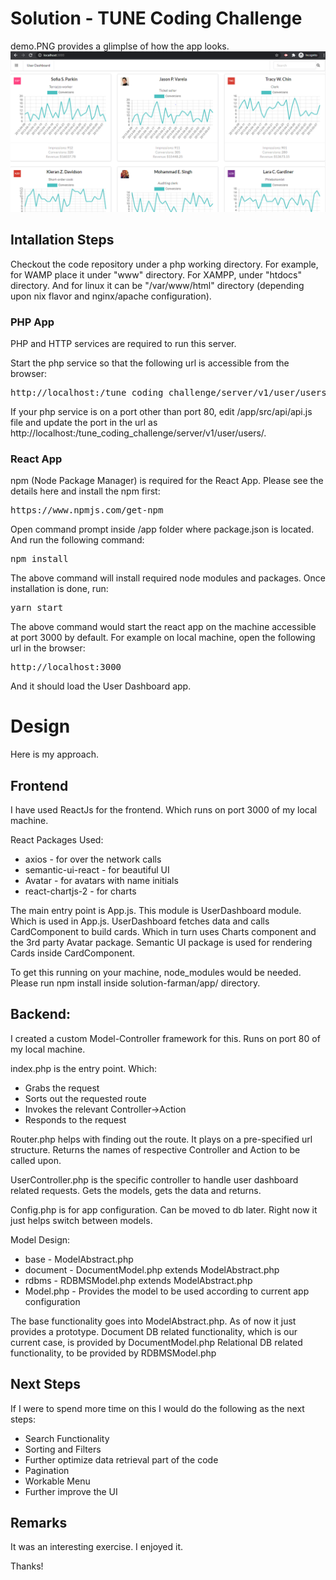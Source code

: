 
# Solution - TUNE Coding Challenge

demo.PNG provides a glimplse of how the app looks.
![demo.PNG](https://github.com/farman-a-shah/tune_coding_challenge/blob/main/demo.PNG?raw=true)


## Intallation Steps

Checkout the code repository under a php working directory. For example, for WAMP place it under "www" directory. For XAMPP, under "htdocs" directory. And for linux it can be "/var/www/html" directory (depending upon nix flavor and nginx/apache configuration).

### PHP App

PHP and HTTP services are required to run this server.

Start the php service so that the following url is accessible from the browser:

<pre>http://localhost:<php port>/tune_coding_challenge/server/v1/user/users/</pre>

If your php service is on a port other than port 80, edit <git root>/app/src/api/api.js file and update the port in the url as http://localhost:<php port>/tune_coding_challenge/server/v1/user/users/.


### React App

npm (Node Package Manager) is required for the React App. Please see the details here and install the npm first:
<pre>https://www.npmjs.com/get-npm</pre>

Open command prompt inside <git root>/app folder where package.json is located. And run the following command:

<pre>npm install</pre>

The above command will install required node modules and packages. Once installation is done, run:

<pre>yarn start</pre>

The above command would start the react app on the machine accessible at port 3000 by default. For example on local machine, open the following url in the browser:

<pre>http://localhost:3000</pre>

And it should load the User Dashboard app.


# Design

Here is my approach.


## Frontend
I have used ReactJs for the frontend. Which runs on port 3000 of my local machine.

React Packages Used:
* axios - for over the network calls
* semantic-ui-react - for beautiful UI
* Avatar - for avatars with name initials
* react-chartjs-2 - for charts

The main entry point is App.js.
This module is UserDashboard module. Which is used in App.js. 
UserDashboard fetches data and calls CardComponent to build cards. Which in turn uses Charts component and the 3rd party Avatar package.
Semantic UI package is used for rendering Cards inside CardComponent.

To get this running on your machine, node_modules would be needed. Please run npm install inside solution-farman/app/ directory.


## Backend:
I created a custom Model-Controller framework for this. Runs on port 80 of my local machine.

index.php is the entry point. Which:
* Grabs the request
* Sorts out the requested route
* Invokes the relevant Controller->Action
* Responds to the request

Router.php helps with finding out the route. It plays on a pre-specified url structure. Returns the names of respective Controller and Action to be called upon.

UserController.php is the specific controller to handle user dashboard related requests. Gets the models, gets the data and returns.

Config.php is for app configuration. Can be moved to db later. Right now it just helps switch between models.

Model Design:
* base - ModelAbstract.php
* document - DocumentModel.php extends ModelAbstract.php
* rdbms - RDBMSModel.php extends ModelAbstract.php
* Model.php - Provides the model to be used according to current app configuration

The base functionality goes into ModelAbstract.php. As of now it just provides a prototype.
Document DB related functionality, which is our current case, is provided by DocumentModel.php
Relational DB related functionality, to be provided by RDBMSModel.php

## Next Steps
If I were to spend more time on this I would do the following as the next steps:

* Search Functionality
* Sorting and Filters
* Further optimize data retrieval part of the code
* Pagination
* Workable Menu
* Further improve the UI


## Remarks
It was an interesting exercise. I enjoyed it.

Thanks!




